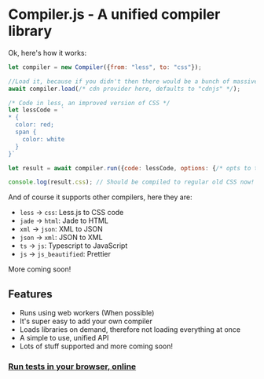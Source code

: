 # Compiler.js - A unified compiler library

Ok, here's how it works:

```js
let compiler = new Compiler({from: "less", to: "css"});

//Load it, because if you didn't then there would be a bunch of massive libraries as dependencies on this project
await compiler.load(/* cdn provider here, defaults to "cdnjs" */);

/* Code in less, an improved version of CSS */
let lessCode = `
* {
  color: red;
  span {
    color: white
  }
}`

let result = await compiler.run({code: lessCode, options: {/* opts to the less compiler */}});

console.log(result.css); // Should be compiled to regular old CSS now!
```

And of course it supports other compilers, here they are:

- `less` -> `css`: Less.js to CSS code
- `jade` -> `html`: Jade to HTML
- `xml` -> `json`: XML to JSON
- `json` -> `xml`: JSON to XML
- `ts` -> `js`: Typescript to JavaScript
- `js` -> `js_beautified`: Prettier

More coming soon!

## Features
- Runs using web workers (When possible)
- It's super easy to add your own compiler
- Loads libraries on demand, therefore not loading everything at once
- A simple to use, unified API
- Lots of stuff supported and more coming soon!

### [Run tests in your browser, online](https://explosion-scratch.github.io/compile.js)
